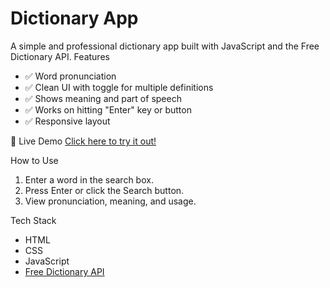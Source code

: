 # Dictionary App

A simple and professional dictionary app built with JavaScript and the Free Dictionary API.
Features
- ✅ Word pronunciation
- ✅ Clean UI with toggle for multiple definitions
- ✅ Shows meaning and part of speech
- ✅ Works on hitting "Enter" key or button
- ✅ Responsive layout

🔗 Live Demo
[Click here to try it out!](https://manjunath1004.github.io/dictionary/)

How to Use
1. Enter a word in the search box.
2. Press Enter or click the Search button.
3. View pronunciation, meaning, and usage.

Tech Stack
- HTML
- CSS
- JavaScript
- [Free Dictionary API](https://dictionaryapi.dev/)


